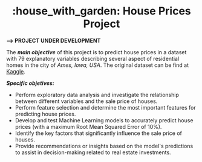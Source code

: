 <h1 align="center"> :house_with_garden: House Prices Project</h1>



**--> PROJECT UNDER DEVELOPMENT**

The **_main objective_** of this project is to predict house prices in a dataset with 79 explanatory variables describing several aspect of residential homes in the city of *Ames, Iowa, USA*. The original dataset can be find at [Kaggle](https://www.kaggle.com/competitions/house-prices-advanced-regression-techniques).

**_Specific objetives:_**
  * Perform exploratory data analysis and investigate the relationship between different variables and the sale price of houses.
  * Perform feature selection and determine the most important features for predicting house prices.
  * Develop and test Machine Learning models to accurately predict house prices (with a maximum Root Mean Squared Error of 10%).
  * Identify the key factors that significantly influence the sale price of houses.
  * Provide recommendations or insights based on the model's predictions to assist in decision-making related to real estate investments.
